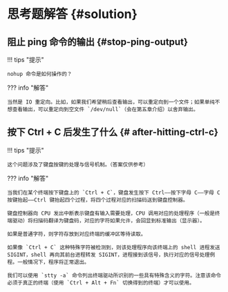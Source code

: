 # 思考题解答 {#solution}

## 阻止 ping 命令的输出 {#stop-ping-output}

!!! tips "提示"

	nohup 命令是如何操作的？

??? info "解答"

	当然是 IO 重定向。比如，如果我们希望稍后查看输出，可以重定向到一个文件；如果单纯不想查看输出，可以重定向到空文件 `/dev/null`（会在第五章介绍）以舍弃输出。

## 按下 Ctrl + C 后发生了什么 {# after-hitting-ctrl-c}

!!! tips "提示"

    这个问题涉及了键盘按键的处理与信号机制。（答案仅供参考）

??? info "解答"

	当我们在某个终端按下键盘上的 `Ctrl + C`，键盘发生按下 Ctrl——按下字母 C——字母 C 按键抬起——Ctrl 键抬起四个过程，将四个过程对应的扫描码送到键盘控制器。
	
	键盘控制器向 CPU 发出中断表示键盘有输入需要处理，CPU 调用对应的处理程序（一般是终端驱动）将扫描码翻译为键盘码，对应的字符如果允许，会回显到标准输出（显示器）。
	
	如果是普通字符，则字符存放到对应终端的缓冲区等待读取。
	
	如果像 `Ctrl + C` 这种特殊字符被检测到，则该处理程序向该终端上的 shell 进程发送 SIGINT，shell 再向其前台进程转发 SIGINT，进程接到该信号，执行对应的信号处理例程。一般情况下，程序将正常退出。
	
	我们可以使用 `stty -a` 命令列出终端驱动所识别的一些具有特殊含义的字符。注意该命令必须于真正的终端（使用 `Ctrl + Alt + Fn` 切换得到的终端）才可以使用。


